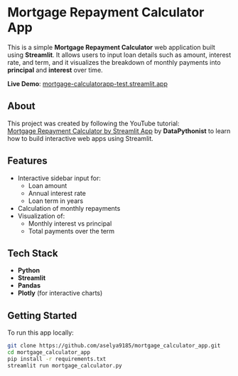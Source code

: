 # Mortgage Repayment Calculator App

This is a simple **Mortgage Repayment Calculator** web application built using **Streamlit**. It allows users to input loan details such as amount, interest rate, and term, and it visualizes the breakdown of monthly payments into **principal** and **interest** over time.

**Live Demo**: [mortgage-calculatorapp-test.streamlit.app](https://mortgage-calculatorapp-test.streamlit.app/)

## About

This project was created by following the YouTube tutorial:  
[Mortgage Repayment Calculator by Streamlit App](https://www.youtube.com/watch?v=q9B1M-10sLs&ab_channel=DataPythonist) by **DataPythonist** to learn how to build interactive web apps using Streamlit.

## Features

- Interactive sidebar input for:
  - Loan amount
  - Annual interest rate
  - Loan term in years
- Calculation of monthly repayments
- Visualization of:
  - Monthly interest vs principal
  - Total payments over the term

## Tech Stack

- **Python**
- **Streamlit**
- **Pandas**
- **Plotly** (for interactive charts)

## Getting Started

To run this app locally:

```bash
git clone https://github.com/aselya9185/mortgage_calculator_app.git
cd mortgage_calculator_app
pip install -r requirements.txt
streamlit run mortgage_calculator.py
